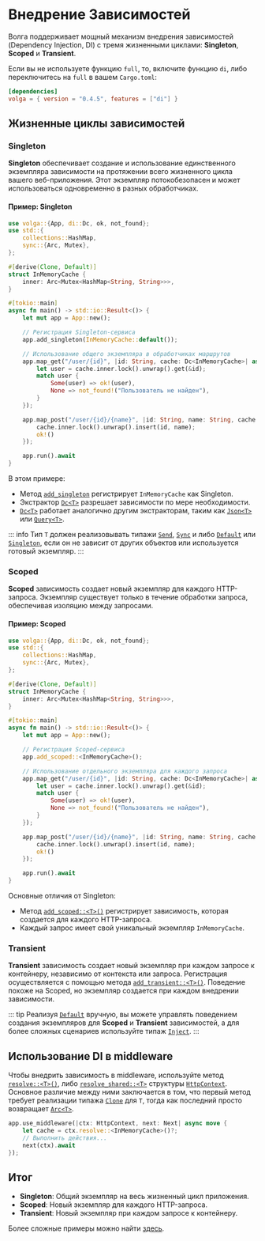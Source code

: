 # Внедрение Зависимостей

Волга поддерживает мощный механизм внедрения зависимостей (Dependency Injection, DI) с тремя жизненными циклами: **Singleton**, **Scoped** и **Transient**.

Если вы не используете функцию `full`, то, включите функцию `di`, либо переключитесь на `full` в вашем `Cargo.toml`:

```toml
[dependencies]
volga = { version = "0.4.5", features = ["di"] }
```

## Жизненные циклы зависимостей

### Singleton
**Singleton** обеспечивает создание и использование единственного экземпляра зависимости на протяжении всего жизненного цикла вашего веб-приложения. Этот экземпляр потокобезопасен и может использоваться одновременно в разных обработчиках.

#### Пример: Singleton

```rust
use volga::{App, di::Dc, ok, not_found};
use std::{
    collections::HashMap,
    sync::{Arc, Mutex},
};

#[derive(Clone, Default)]
struct InMemoryCache {
    inner: Arc<Mutex<HashMap<String, String>>>,
}

#[tokio::main]
async fn main() -> std::io::Result<()> {
    let mut app = App::new();

    // Регистрация Singleton-сервиса
    app.add_singleton(InMemoryCache::default());

    // Использование общего экземпляра в обработчиках маршрутов
    app.map_get("/user/{id}", |id: String, cache: Dc<InMemoryCache>| async move {
        let user = cache.inner.lock().unwrap().get(&id);
        match user {
            Some(user) => ok!(user),
            None => not_found!("Пользователь не найден"),
        }
    });

    app.map_post("/user/{id}/{name}", |id: String, name: String, cache: Dc<InMemoryCache>| async move {
        cache.inner.lock().unwrap().insert(id, name);
        ok!()
    });

    app.run().await
}
```

В этом примере:
- Метод [`add_singleton`](https://docs.rs/volga/latest/volga/app/struct.App.html#method.add_singleton) регистрирует `InMemoryCache` как Singleton.
- Экстрактор [`Dc<T>`](https://docs.rs/volga/latest/volga/di/dc/struct.Dc.html) разрешает зависимости по мере необходимости.
- [`Dc<T>`](https://docs.rs/volga/latest/volga/di/dc/struct.Dc.html) работает аналогично другим экстракторам, таким как [`Json<T>`](https://docs.rs/volga/latest/volga/http/endpoints/args/json/struct.Json.html) или [`Query<T>`](https://docs.rs/volga/latest/volga/http/endpoints/args/query/struct.Query.html).

::: info
Тип `T` должен реализовывать типажи [`Send`](https://doc.rust-lang.org/std/marker/trait.Send.html), [`Sync`](https://doc.rust-lang.org/std/marker/trait.Sync.html) и либо [`Default`](https://doc.rust-lang.org/std/default/trait.Default.html) или [`Singleton`](https://docs.rs/volga/latest/volga/di/derive.Singleton.html), если он не зависит от других объектов или используется готовый экземпляр.
:::

### Scoped
**Scoped** зависимость создает новый экземпляр для каждого HTTP-запроса. Экземпляр существует только в течение обработки запроса, обеспечивая изоляцию между запросами.

#### Пример: Scoped

```rust
use volga::{App, di::Dc, ok, not_found};
use std::{
    collections::HashMap,
    sync::{Arc, Mutex},
};

#[derive(Clone, Default)]
struct InMemoryCache {
    inner: Arc<Mutex<HashMap<String, String>>>,
}

#[tokio::main]
async fn main() -> std::io::Result<()> {
    let mut app = App::new();

    // Регистрация Scoped-сервиса
    app.add_scoped::<InMemoryCache>();

    // Использование отдельного экземпляра для каждого запроса
    app.map_get("/user/{id}", |id: String, cache: Dc<InMemoryCache>| async move {
        let user = cache.inner.lock().unwrap().get(&id);
        match user {
            Some(user) => ok!(user),
            None => not_found!("Пользователь не найден"),
        }
    });

    app.map_post("/user/{id}/{name}", |id: String, name: String, cache: Dc<InMemoryCache>| async move {
        cache.inner.lock().unwrap().insert(id, name);
        ok!()
    });

    app.run().await
}
```

Основные отличия от Singleton:
- Метод [`add_scoped::<T>()`](https://docs.rs/volga/latest/volga/app/struct.App.html#method.add_scoped) регистрирует зависимость, которая создается для каждого HTTP-запроса.
- Каждый запрос имеет свой уникальный экземпляр `InMemoryCache`.

### Transient
**Transient** зависимость создает новый экземпляр при каждом запросе к контейнеру, независимо от контекста или запроса. Регистрация осуществляется с помощью метода [`add_transient::<T>()`](https://docs.rs/volga/latest/volga/app/struct.App.html#method.add_transient). Поведение похоже на Scoped, но экземпляр создается при каждом внедрении зависимости.

::: tip
Реализуя [`Default`](https://doc.rust-lang.org/std/default/trait.Default.html) вручную, вы можете управлять поведением создания экземпляров для **Scoped** и **Transient** зависимостей, а для более сложных сценариев используйте типаж [`Inject`](https://docs.rs/volga/latest/volga/di/inject/trait.Inject.html).
:::

## Использование DI в middleware
Чтобы внедрить зависимость в middleware, используйте метод [`resolve::<T>()`](https://docs.rs/volga/latest/volga/middleware/http_context/struct.HttpContext.html#method.resolve), либо [`resolve_shared::<T>`](https://docs.rs/volga/latest/volga/middleware/http_context/struct.HttpContext.html#method.resolve_shared) структуры [`HttpContext`](https://docs.rs/volga/latest/volga/middleware/http_context/struct.HttpContext.html).
Основное различие между ними заключается в том, что первый метод требует реализации типажа [`Clone`](https://doc.rust-lang.org/std/clone/trait.Clone.html) для `T`, тогда как последний просто возвращает [`Arc<T>`](https://doc.rust-lang.org/std/sync/struct.Arc.html).

```rust
app.use_middleware(|ctx: HttpContext, next: Next| async move {
    let cache = ctx.resolve::<InMemoryCache>()?;
    // Выполнить действия...
    next(ctx).await
});
```

## Итог
- **Singleton**: Общий экземпляр на весь жизненный цикл приложения.
- **Scoped**: Новый экземпляр для каждого HTTP-запроса.
- **Transient**: Новый экземпляр при каждом запросе к контейнеру.

Более сложные примеры можно найти [здесь](https://github.com/RomanEmreis/volga/blob/main/examples/dependency_injection/src/main.rs).